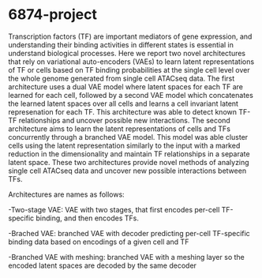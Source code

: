 # 6874-project
Transcription factors (TF) are important mediators of gene expression, and understanding their binding activities in different states is essential in understand biological processes.  Here we report two novel architectures that rely on variational auto-encoders (VAEs) to learn latent representations of TF or cells based on TF binding probabilities at the single cell level over the whole genome generated from single cell ATACseq data. The first architecture uses a dual VAE model where latent spaces for each TF are learned for each cell, followed by a second VAE model which concatenates the learned latent spaces over all cells and learns a cell invariant latent represenation for each TF. This architecture was able to detect known TF-TF relationships and uncover possible new interactions. The second architecture aims to learn the latent representations of cells and TFs concurrently through a branched VAE model. This model was able cluster cells using the latent representation similarly to the input with a marked reduction in the dimensionality and maintain TF relationships in a separate latent space. These two architectures provide novel methods of analyzing single cell ATACseq data and uncover new possible interactions between TFs. 

Architectures are names as follows:

-Two-stage VAE: VAE with two stages, that first encodes per-cell TF-specific binding, and then encodes TFs.

-Brached VAE: branched VAE with decoder predicting per-cell TF-specific binding data based on encodings of a given cell and TF

-Branched VAE with meshing: branched VAE with a meshing layer so the encoded latent spaces are decoded by the same decoder
